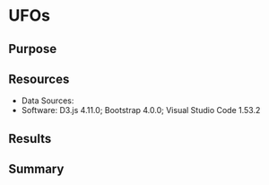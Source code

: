 # UFOs

## Purpose

## Resources
- Data Sources:
- Software: D3.js 4.11.0; Bootstrap 4.0.0; Visual Studio Code 1.53.2

## Results

## Summary
